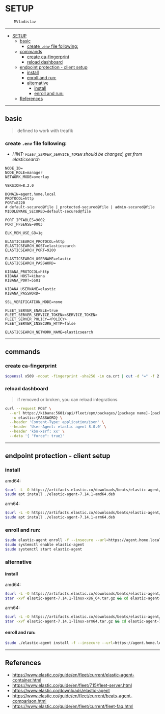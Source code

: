 # SETUP

```sh
    MVladislav
```

---

- [SETUP](#setup)
  - [basic](#basic)
    - [create `.env` file following:](#create-env-file-following)
  - [commands](#commands)
    - [create ca-fingerprint](#create-ca-fingerprint)
    - [reload dashboard](#reload-dashboard)
  - [endpoint protection - client setup](#endpoint-protection---client-setup)
    - [install](#install)
    - [enroll and run:](#enroll-and-run)
    - [alternative](#alternative)
      - [install](#install-1)
      - [enroll and run:](#enroll-and-run-1)
  - [References](#references)

---

## basic

> defined to work with treafik

### create `.env` file following:

- _HINT: `FLEET_SERVER_SERVICE_TOKEN` should be changed, get from elasticsearch_

```env
NODE_ID=
NODE_ROLE=manager
NETWORK_MODE=overlay

VERSION=8.2.0

DOMAIN=agent.home.local
PROTOCOL=http
PORT=8220
# default-secured@file | protected-secured@file | admin-secured@file
MIDDLEWARE_SECURED=default-secured@file

PORT_IPTABLES=9002
PORT_PFSENSE=9003

ELK_MEM_USE_GB=1g

ELASTICSEARCH_PROTOCOL=http
ELASTICSEARCH_HOST=elasticsearch
ELASTICSEARCH_PORT=9200

ELASTICSEARCH_USERNAME=elastic
ELASTICSEARCH_PASSWORD=

KIBANA_PROTOCOL=http
KIBANA_HOST=kibana
KIBANA_PORT=5601

KIBANA_USERNAME=elastic
KIBANA_PASSWORD=

SSL_VERIFICATION_MODE=none

FLEET_SERVER_ENABLE=true
FLEET_SERVER_SERVICE_TOKEN=<SERVICE_TOKEN>
FLEET_SERVER_POLICY=<POLICY>
FLEET_SERVER_INSECURE_HTTP=false

ELASTICSEARCH_NETWORK_NAME=elasticsearch
```

---

## commands

### create ca-fingerprint

```sh
$openssl x509 -noout -fingerprint -sha256 -in ca.crt | cut -d "=" -f 2 | base64 -w0 
```

### reload dashboard

> if removed or broken, you can reload integrations

```sh
curl --request POST \
  --url https://kibana:5601/api/fleet/epm/packages/[package name]-[package version] \
   -u elastic:{PASSWORD} \
  --header 'Content-Type: application/json' \
  --header 'User-Agent: elastic agent 8.0.0' \
  --header 'kbn-xsrf: xx' \
  --data '{ "force": true}'
```

---

## endpoint protection - client setup

### install

amd64:

```sh
$curl -L -O https://artifacts.elastic.co/downloads/beats/elastic-agent/elastic-agent-7.14.1-amd64.deb
$sudo apt install ./elastic-agent-7.14.1-amd64.deb
```

arm64:

```sh
$curl -L -O https://artifacts.elastic.co/downloads/beats/elastic-agent/elastic-agent-7.14.1-arm64.deb
$sudo apt install ./elastic-agent-7.14.1-arm64.deb
```

### enroll and run:

```sh
$sudo elastic-agent enroll -f --insecure --url=https://agent.home.local --enrollment-token=<enrollment_token>
$sudo systemctl enable elastic-agent
$sudo systemctl start elastic-agent
```

### alternative

#### install

amd64:

```sh
$curl -L -O https://artifacts.elastic.co/downloads/beats/elastic-agent/elastic-agent-7.14.1-linux-x86_64.tar.gz
$tar -xvf elastic-agent-7.14.1-linux-x86_64.tar.gz && cd elastic-agent-7.14.1-linux-x86_64
```

arm64:

```sh
$curl -L -O https://artifacts.elastic.co/downloads/beats/elastic-agent/elastic-agent-7.14.1-linux-arm64.tar.gz
$tar -xvf elastic-agent-7.14.1-linux-arm64.tar.gz && cd elastic-agent-7.14.1-linux-arm64
```

#### enroll and run:

```sh
$sudo ./elastic-agent install -f --insecure --url=https://agent.home.local --enrollment-token=<enrollment_token>
```

---

## References

- <https://www.elastic.co/guide/en/fleet/current/elastic-agent-container.html>
- <https://www.elastic.co/guide/en/fleet/7.15/fleet-server.html>
- <https://www.elastic.co/downloads/elastic-agent>
- <https://www.elastic.co/guide/en/fleet/current/beats-agent-comparison.html>
- <https://www.elastic.co/guide/en/fleet/current/fleet-faq.html>

